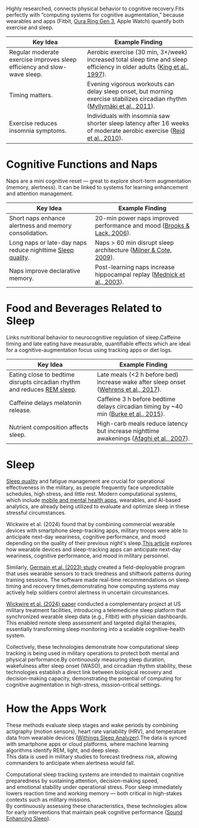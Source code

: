 Highly researched, connects physical behavior to cognitive recovery.Fits perfectly with “computing systems for cognitive augmentation,” because wearables and apps (Fitbit, [Oura Ring Gen 3](./Oura%20Ring%20Gen%203.md), Apple Watch) quantify both exercise and sleep.

| Key Idea | Example Finding |
| --------- | ---------------- |
| Regular moderate exercise improves sleep efficiency and slow-wave sleep. | Aerobic exercise (30 min, 3×/week) increased total sleep time and sleep efficiency in older adults ([King et al., 1997](https://jamanetwork.com/journals/jama/article-abstract/416497)). |
| Timing matters. | Evening vigorous workouts can delay sleep onset, but morning exercise stabilizes circadian rhythm ([Myllymäki et al., 2011](https://pubmed.ncbi.nlm.nih.gov/21443960/)). |
| Exercise reduces insomnia symptoms. | Individuals with insomnia saw shorter sleep latency after 16 weeks of moderate aerobic exercise ([Reid et al., 2010](https://academic.oup.com/sleep/article/33/4/541/2454461)). |

# Cognitive Functions and Naps

Naps are a mini cognitive reset — great to explore short-term augmentation (memory, alertness). It can be linked to systems for learning enhancement and attention management.

| Key Idea                                         | Example Finding                                                                                                                            |
| ------------------------------------------------ | -----------------------------------------------------------------------------------------------------------------------------------------  |
| Short naps enhance alertness and memory consolidation. | 20-min power naps improved performance and mood ([Brooks & Lack, 2006](https://academic.oup.com/sleep/article-pdf/29/6/831/13663418/sleep-29-6-831.pdf)). |
| Long naps or late-day naps reduce nighttime [Sleep quality](./Sleep%20Quality.md). | Naps > 60 min disrupt sleep architecture ([Milner & Cote, 2009](https://pubmed.ncbi.nlm.nih.gov/19645971/)).                               |
| Naps improve declarative memory.                 | Post-learning naps increase hippocampal replay ([Mednick et al., 2003](https://pubmed.ncbi.nlm.nih.gov/12819785/)).                        |

# Food and Beverages Related to Sleep

Links nutritional behavior to neurocognitive regulation of sleep.Caffeine timing and late eating have measurable, quantifiable effects which are ideal for a cognitive-augmentation focus using tracking apps or diet logs.

| Key Idea | Example Finding |
| --------- | ---------------- |
| Eating close to bedtime disrupts circadian rhythm and reduces [REM sleep](./REM%20Sleep.md). | Late meals (<2 h before bed) increase wake after sleep onset ([Wehrens et al., 2017](https://www.cell.com/current-biology/fulltext/S0960-9822(17)30628-9)). |
| Caffeine delays melatonin release. | Caffeine 3 h before bedtime delays circadian timing by ~40 min ([Burke et al., 2015](https://www.science.org/doi/10.1126/scitranslmed.aac5125)). |
| Nutrient composition affects sleep. | High-carb meals reduce latency but increase nighttime awakenings ([Afaghi et al., 2007](https://academic.oup.com/ajcn/article/85/2/426/4633137)). |

# Sleep

[Sleep quality](./Sleep%20Quality%20and%20Blue%20Light.md) and fatigue management are crucial for operational effectiveness in the military, as people frequently face unpredictable schedules, high stress, and little rest. Modern computational systems, which include [mobile and mental health apps](./Mental%20Health%20Apps.md),
wearables, and AI-based analytics, are already being utilized to evaluate and optimize sleep in these stressful circumstances.

Wickwire et al. (2024) found that by combining commercial wearable devices with smartphone sleep-tracking apps, military troops were able to anticipate next-day weariness, cognitive performance, and mood depending on the quality of their previous night's sleep.[This article](https://www.nature.com/articles/s44323-024-00008-y) explores how wearable devices and sleep-tracking apps can anticipate next-day weariness, cognitive performance, and mood in military personnel.

Similarly, [Germain et al. (2023) study](https://www.jmir.org/2023/1/e40640) created a field-deployable program that uses wearable sensors to track tiredness and shiftwork patterns during training sessions. The software made real-time recommendations on sleep timing and recovery times,demonstrating how computing systems may actively help soldiers control alertness in uncertain circumstances.

[Wickwire et al. (2024) paper](https://www.frontiersin.org/articles/10.3389/frsle.2024.1304743/full) conducted a complementary project at US military treatment facilities, introducing a telemedicine sleep platform that synchronized wearable sleep data (e.g., Fitbit) with physician dashboards. This enabled remote sleep assessment and targeted digital therapies, essentially transforming sleep monitoring into a scalable cognitive-health system.

Collectively, these technologies demonstrate how computational sleep tracking is being used in military operations to protect both mental and physical performance.By continuously measuring sleep duration, wakefulness after sleep onset (WASO), and circadian rhythm stability, these technologies establish a direct link between biological recovery and decision-making capacity, demonstrating the potential of computing for cognitive augmentation in high-stress, mission-critical settings.

# How the Apps Work
These methods evaluate sleep stages and wake periods by combining actigraphy (motion sensors), heart rate variability (HRV), and temperature data from wearable devices ([Withings Sleep Analyzer](./Withings%20Sleep%20Analyzer.md)).The data is synced with smartphone apps or cloud platforms, where machine learning algorithms identify REM, light, and deep sleep.  
This data is used in military studies to forecast tiredness risk, allowing commanders to anticipate when alertness would fall.

Computational sleep tracking systems are intended to maintain cognitive preparedness by sustaining attention, decision-making speed,  
and emotional stability under operational stress. Poor sleep immediately lowers reaction time and working memory — both critical in high-stakes contexts such as military missions.  
By continuously assessing these characteristics, these technologies allow for early interventions that maintain peak cognitive performance ([Sound Enhancing Sleep](./Sound%20Enhancing%20Sleep.md)).


